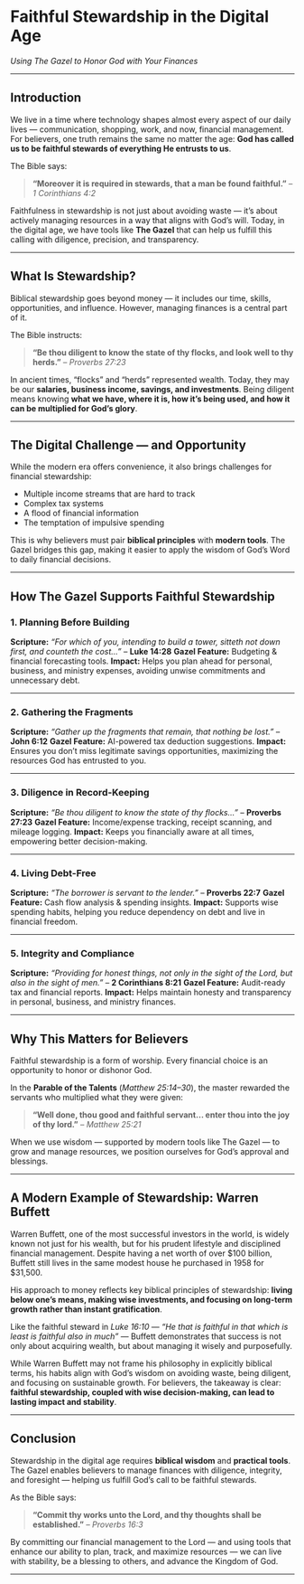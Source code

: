 
# **Faithful Stewardship in the Digital Age**

*Using The Gazel to Honor God with Your Finances*

---

## **Introduction**

We live in a time where technology shapes almost every aspect of our daily lives — communication, shopping, work, and now, financial management. For believers, one truth remains the same no matter the age: **God has called us to be faithful stewards of everything He entrusts to us**.

The Bible says:

> **“Moreover it is required in stewards, that a man be found faithful.”** – *1 Corinthians 4:2*

Faithfulness in stewardship is not just about avoiding waste — it’s about actively managing resources in a way that aligns with God’s will. Today, in the digital age, we have tools like **The Gazel** that can help us fulfill this calling with diligence, precision, and transparency.

---

## **What Is Stewardship?**

Biblical stewardship goes beyond money — it includes our time, skills, opportunities, and influence. However, managing finances is a central part of it.

The Bible instructs:

> **“Be thou diligent to know the state of thy flocks, and look well to thy herds.”** – *Proverbs 27:23*

In ancient times, “flocks” and “herds” represented wealth. Today, they may be our **salaries, business income, savings, and investments**. Being diligent means knowing **what we have, where it is, how it’s being used, and how it can be multiplied for God’s glory**.

---

## **The Digital Challenge — and Opportunity**

While the modern era offers convenience, it also brings challenges for financial stewardship:

* Multiple income streams that are hard to track
* Complex tax systems
* A flood of financial information
* The temptation of impulsive spending

This is why believers must pair **biblical principles** with **modern tools**. The Gazel bridges this gap, making it easier to apply the wisdom of God’s Word to daily financial decisions.

---

## **How The Gazel Supports Faithful Stewardship**

### **1. Planning Before Building**

**Scripture:** *“For which of you, intending to build a tower, sitteth not down first, and counteth the cost…”* – **Luke 14:28**
**Gazel Feature:** Budgeting & financial forecasting tools.
**Impact:** Helps you plan ahead for personal, business, and ministry expenses, avoiding unwise commitments and unnecessary debt.

---

### **2. Gathering the Fragments**

**Scripture:** *“Gather up the fragments that remain, that nothing be lost.”* – **John 6:12**
**Gazel Feature:** AI-powered tax deduction suggestions.
**Impact:** Ensures you don’t miss legitimate savings opportunities, maximizing the resources God has entrusted to you.

---

### **3. Diligence in Record-Keeping**

**Scripture:** *“Be thou diligent to know the state of thy flocks…”* – **Proverbs 27:23**
**Gazel Feature:** Income/expense tracking, receipt scanning, and mileage logging.
**Impact:** Keeps you financially aware at all times, empowering better decision-making.

---

### **4. Living Debt-Free**

**Scripture:** *“The borrower is servant to the lender.”* – **Proverbs 22:7**
**Gazel Feature:** Cash flow analysis & spending insights.
**Impact:** Supports wise spending habits, helping you reduce dependency on debt and live in financial freedom.

---

### **5. Integrity and Compliance**

**Scripture:** *“Providing for honest things, not only in the sight of the Lord, but also in the sight of men.”* – **2 Corinthians 8:21**
**Gazel Feature:** Audit-ready tax and financial reports.
**Impact:** Helps maintain honesty and transparency in personal, business, and ministry finances.

---

## **Why This Matters for Believers**

Faithful stewardship is a form of worship. Every financial choice is an opportunity to honor or dishonor God.

In the **Parable of the Talents** (*Matthew 25:14–30*), the master rewarded the servants who multiplied what they were given:

> **“Well done, thou good and faithful servant… enter thou into the joy of thy lord.”** – *Matthew 25:21*

When we use wisdom — supported by modern tools like The Gazel — to grow and manage resources, we position ourselves for God’s approval and blessings.

---

## **A Modern Example of Stewardship: Warren Buffett**

Warren Buffett, one of the most successful investors in the world, is widely known not just for his wealth, but for his prudent lifestyle and disciplined financial management. Despite having a net worth of over \$100 billion, Buffett still lives in the same modest house he purchased in 1958 for \$31,500.

His approach to money reflects key biblical principles of stewardship: **living below one’s means, making wise investments, and focusing on long-term growth rather than instant gratification**.

Like the faithful steward in *Luke 16:10* — *“He that is faithful in that which is least is faithful also in much”* — Buffett demonstrates that success is not only about acquiring wealth, but about managing it wisely and purposefully.

While Warren Buffett may not frame his philosophy in explicitly biblical terms, his habits align with God’s wisdom on avoiding waste, being diligent, and focusing on sustainable growth. For believers, the takeaway is clear: **faithful stewardship, coupled with wise decision-making, can lead to lasting impact and stability**.

---

## **Conclusion**

Stewardship in the digital age requires **biblical wisdom** and **practical tools**. The Gazel enables believers to manage finances with diligence, integrity, and foresight — helping us fulfill God’s call to be faithful stewards.

As the Bible says:

> **“Commit thy works unto the Lord, and thy thoughts shall be established.”** – *Proverbs 16:3*

By committing our financial management to the Lord — and using tools that enhance our ability to plan, track, and maximize resources — we can live with stability, be a blessing to others, and advance the Kingdom of God.

---


